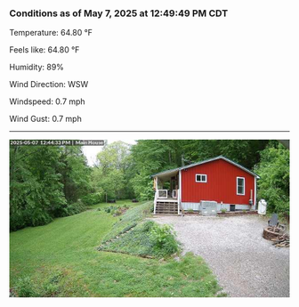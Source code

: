 ### Conditions as of May 7, 2025 at 12:49:49 PM CDT 

Temperature: 64.80 &deg;F

Feels like: 64.80 &deg;F

Humidity: 89%

Wind Direction: WSW

Windspeed: 0.7 mph

Wind Gust: 0.7 mph

---

<img src="./images/latest.jpeg"/>

